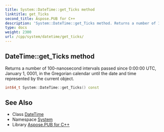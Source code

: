 ```yaml
---
title: System::DateTime::get_Ticks method
linktitle: get_Ticks
second_title: Aspose.PUB for C++
description: 'System::DateTime::get_Ticks method. Returns a number of 100-nanosecond intervals passed since 0:00:00 UTC, January 1, 0001, in the Gregorian calendar until the date and time represented by the current object in C++.'
type: docs
weight: 2300
url: /cpp/system/datetime/get_ticks/
---
```

## DateTime::get_Ticks method


Returns a number of 100-nanosecond intervals passed since 0:00:00 UTC, January 1, 0001, in the Gregorian calendar until the date and time represented by the current object.

```cpp
int64_t System::DateTime::get_Ticks() const
```

## See Also

* Class [DateTime](../)
* Namespace [System](../../)
* Library [Aspose.PUB for C++](../../../)
